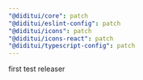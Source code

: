 ```yaml
---
"@diditui/core": patch
"@diditui/eslint-config": patch
"@diditui/icons": patch
"@diditui/icons-react": patch
"@diditui/typescript-config": patch
---
```


first test releaser
